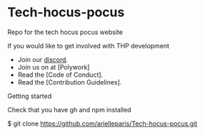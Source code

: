 # Tech-hocus-pocus


Repo for the tech hocus pocus website 



If you would like to get involved with THP development

 - Join our [discord](https://discord.gg/YmDYEV3cCh).
 - Join us on at [Polywork]
 - Read the [Code of Conduct].
 - Read the [Contribution Guidelines].


Getting started

Check that you have gh and npm installed


$ git clone https://github.com/arielleparis/Tech-hocus-pocus.git



